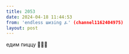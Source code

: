 ```yaml
---
title: 2053
date: 2024-04-18 11:44:53
from: 'endless шизing ⍼' (channel1162404975)
layout: post
---
```


едим пиццу 🧑‍🍳💅
